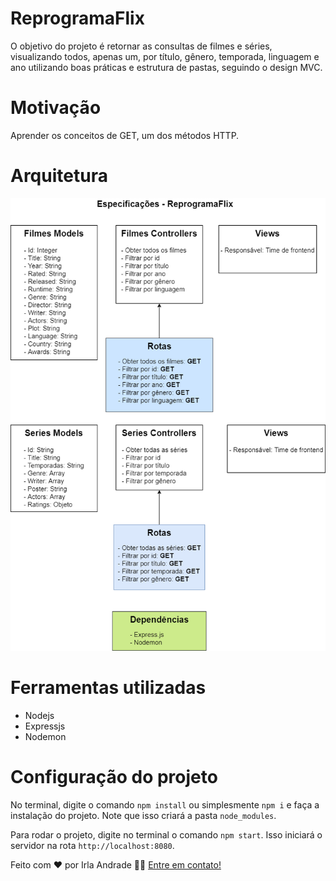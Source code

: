 # ReprogramaFlix

O objetivo do projeto é retornar as consultas de filmes e séries, visualizando todos, apenas um, por título, gênero, temporada, linguagem e ano utilizando boas práticas e estrutura de pastas, seguindo o design MVC. 

# Motivação

Aprender os conceitos de GET, um dos métodos HTTP.

# Arquitetura 

![Arquitetura do projeto](reprogramaFlix.png)

# Ferramentas utilizadas

* Nodejs
* Expressjs
* Nodemon

# Configuração do projeto
 
No terminal, digite o comando `npm install` ou simplesmente `npm i` e faça a instalação do projeto. Note que isso criará a pasta `node_modules`.

Para rodar o projeto, digite no terminal o comando `npm start`. Isso iniciará o servidor na rota `http://localhost:8080`.


Feito com ❤️ por Irla Andrade 👋🏽 [Entre em contato!](https://www.linkedin.com/in/irlaandrade/)
